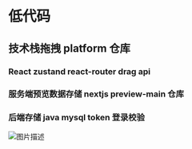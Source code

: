 
# 低代码
## 技术栈拖拽 platform 仓库
### React zustand react-router drag api
### 服务端预览数据存储 nextjs preview-main 仓库
### 后端存储 java mysql token 登录校验
![图片描述](./img/your-image.png)
